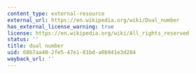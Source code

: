 ```yaml
---
content_type: external-resource
external_url: https://en.wikipedia.org/wiki/Dual_number
has_external_license_warning: true
license: https://en.wikipedia.org/wiki/All_rights_reserved
status: ''
title: dual number
uid: 68b7aa40-2fe5-47e1-81bd-a0b941e3d284
wayback_url: ''
---
```


